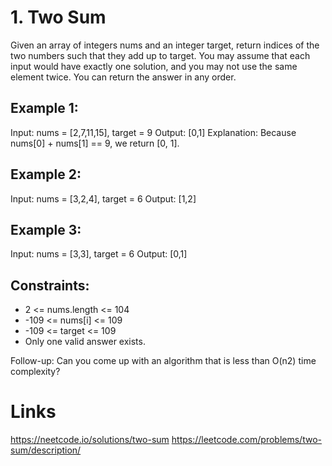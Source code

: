 # 1. Two Sum

Given an array of integers nums and an integer target, return indices of the two numbers such that they add up to target.
You may assume that each input would have exactly one solution, and you may not use the same element twice.
You can return the answer in any order.

## Example 1:
Input: nums = [2,7,11,15], target = 9
Output: [0,1]
Explanation: Because nums[0] + nums[1] == 9, we return [0, 1].

## Example 2:
Input: nums = [3,2,4], target = 6
Output: [1,2]

## Example 3:
Input: nums = [3,3], target = 6
Output: [0,1]
 
## Constraints:
* 2 <= nums.length <= 104
* -109 <= nums[i] <= 109
* -109 <= target <= 109
* Only one valid answer exists.
 

Follow-up: Can you come up with an algorithm that is less than O(n2) time complexity?

# Links
https://neetcode.io/solutions/two-sum
https://leetcode.com/problems/two-sum/description/
